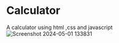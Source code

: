 # Calculator
A calculator using html ,css and javascript 
![Screenshot 2024-05-01 133831](https://github.com/itsmevishnug/Calculator/assets/166290447/ff9c1a40-7b01-40b2-8b7e-8957849f2e6a)
